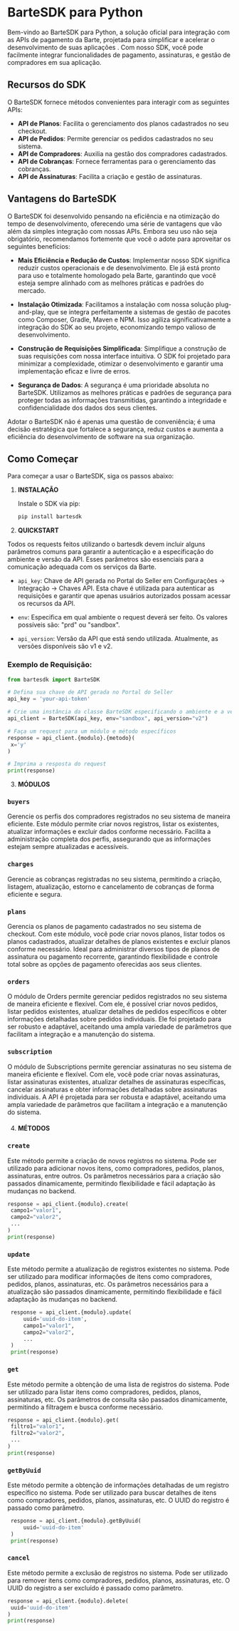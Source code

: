 # BarteSDK para Python

Bem-vindo ao BarteSDK para Python, a solução oficial para integração com as APIs de pagamento da Barte, projetada para simplificar e acelerar o desenvolvimento de suas aplicações . Com nosso SDK, você pode facilmente integrar funcionalidades de pagamento, assinaturas, e gestão de compradores em sua aplicação.

## Recursos do SDK

O BarteSDK fornece métodos convenientes para interagir com as seguintes APIs:

- **API de Planos**: Facilita o gerenciamento dos planos cadastrados no seu checkout.
- **API de Pedidos**: Permite gerenciar os pedidos cadastrados no seu sistema.
- **API de Compradores**: Auxilia na gestão dos compradores cadastrados.
- **API de Cobranças**: Fornece ferramentas para o gerenciamento das cobranças.
- **API de Assinaturas**: Facilita a criação e gestão de assinaturas.

## Vantagens do BarteSDK

O BarteSDK foi desenvolvido pensando na eficiência e na otimização do tempo de desenvolvimento, oferecendo uma série de vantagens que vão além da simples integração com nossas APIs. Embora seu uso não seja obrigatório, recomendamos fortemente que você o adote para aproveitar os seguintes benefícios:

- **Mais Eficiência e Redução de Custos**: Implementar nosso SDK significa reduzir custos operacionais e de desenvolvimento. Ele já está pronto para uso e totalmente homologado pela Barte, garantindo que você esteja sempre alinhado com as melhores práticas e padrões do mercado.

- **Instalação Otimizada**: Facilitamos a instalação com nossa solução plug-and-play, que se integra perfeitamente a sistemas de gestão de pacotes como Composer, Gradle, Maven e NPM. Isso agiliza significativamente a integração do SDK ao seu projeto, economizando tempo valioso de desenvolvimento.

- **Construção de Requisições Simplificada**: Simplifique a construção de suas requisições com nossa interface intuitiva. O SDK foi projetado para minimizar a complexidade, otimizar o desenvolvimento e garantir uma implementação eficaz e livre de erros.

- **Segurança de Dados**: A segurança é uma prioridade absoluta no BarteSDK. Utilizamos as melhores práticas e padrões de segurança para proteger todas as informações transmitidas, garantindo a integridade e confidencialidade dos dados dos seus clientes.

Adotar o BarteSDK não é apenas uma questão de conveniência; é uma decisão estratégica que fortalece a segurança, reduz custos e aumenta a eficiência do desenvolvimento de software na sua organização.


## Como Começar

Para começar a usar o BarteSDK, siga os passos abaixo:

1. **INSTALAÇÃO**


   Instale o SDK via pip:

   ```bash
   pip install bartesdk

2. **QUICKSTART**

Todos os requests feitos utilizando o bartesdk devem incluir alguns parâmetros comuns para garantir a autenticação e a especificação do ambiente e versão da API. Esses parâmetros são essenciais para a comunicação adequada com os serviços da Barte.

- `api_key`: Chave de API gerada no Portal do Seller em Configurações -> Integração -> Chaves API. Esta chave é utilizada para autenticar as requisições e garantir que apenas usuários autorizados possam acessar os recursos da API.

- `env`: Especifica em qual ambiente o request deverá ser feito. Os valores possíveis são: "prd" ou "sandbox".

- `api_version`: Versão da API que está sendo utilizada. Atualmente, as versões disponíveis são v1 e v2.

### Exemplo de Requisição:

   ```python
from bartesdk import BarteSDK

# Defina sua chave de API gerada no Portal do Seller
api_key = 'your-api-token'

# Crie uma instância da classe BarteSDK especificando o ambiente e a versão da API
api_client = BarteSDK(api_key, env="sandbox", api_version="v2")

# Faça um request para um módulo e método específicos
response = api_client.{modulo}.{metodo}(
    x='y'
)

# Imprima a resposta do request
print(response)
```

3. **MÓDULOS**


### `buyers`

Gerencie os perfis dos compradores registrados no seu sistema de maneira eficiente. Este módulo permite criar novos registros, listar os existentes, atualizar informações e excluir dados conforme necessário. Facilita a administração completa dos perfis, assegurando que as informações estejam sempre atualizadas e acessíveis.

### `charges`

Gerencie as cobranças registradas no seu sistema, permitindo a criação, listagem, atualização, estorno e cancelamento de cobranças de forma eficiente e segura.

### `plans`

Gerencia os planos de pagamento cadastrados no seu sistema de checkout. Com este módulo, você pode criar novos planos, listar todos os planos cadastrados, atualizar detalhes de planos existentes e excluir planos conforme necessário. Ideal para administrar diversos tipos de planos de assinatura ou pagamento recorrente, garantindo flexibilidade e controle total sobre as opções de pagamento oferecidas aos seus clientes.
####

### `orders`

O módulo de Orders permite gerenciar pedidos registrados no seu sistema de maneira eficiente e flexível. Com ele, é possível criar novos pedidos, listar pedidos existentes, atualizar detalhes de pedidos específicos e obter informações detalhadas sobre pedidos individuais. Ele foi projetado para ser robusto e adaptável, aceitando uma ampla variedade de parâmetros que facilitam a integração e a manutenção do sistema.
####

### `subscription`

O módulo de Subscriptions permite gerenciar assinaturas no seu sistema de maneira eficiente e flexível. Com ele, você pode criar novas assinaturas, listar assinaturas existentes, atualizar detalhes de assinaturas específicas, cancelar assinaturas e obter informações detalhadas sobre assinaturas individuais. A API é projetada para ser robusta e adaptável, aceitando uma ampla variedade de parâmetros que facilitam a integração e a manutenção do sistema.
####

4. **MÉTODOS**

### `create`

Este método permite a criação de novos registros no sistema. Pode ser utilizado para adicionar novos itens, como compradores, pedidos, planos, assinaturas, entre outros. Os parâmetros necessários para a criação são passados dinamicamente, permitindo flexibilidade e fácil adaptação às mudanças no backend.

   ```python
   response = api_client.{modulo}.create(
    campo1="valor1",
    campo2="valor2",
    ...
)
print(response)
```

### `update`

Este método permite a atualização de registros existentes no sistema. Pode ser utilizado para modificar informações de itens como compradores, pedidos, planos, assinaturas, etc. Os parâmetros necessários para a atualização são passados dinamicamente, permitindo flexibilidade e fácil adaptação às mudanças no backend.

   ```python
    response = api_client.{modulo}.update(
        uuid='uuid-do-item',
        campo1="valor1",
        campo2="valor2",
        ...
    )
    print(response)
```

### `get`

Este método permite a obtenção de uma lista de registros do sistema. Pode ser utilizado para listar itens como compradores, pedidos, planos, assinaturas, etc. Os parâmetros de consulta são passados dinamicamente, permitindo a filtragem e busca conforme necessário.

   ```python
response = api_client.{modulo}.get(
    filtro1="valor1",
    filtro2="valor2",
    ...
)
print(response)
```

### `getByUuid`

Este método permite a obtenção de informações detalhadas de um registro específico no sistema. Pode ser utilizado para buscar detalhes de itens como compradores, pedidos, planos, assinaturas, etc. O UUID do registro é passado como parâmetro.

   ```python
    response = api_client.{modulo}.getByUuid(
        uuid='uuid-do-item'
    )
    print(response)
   ```

### `cancel`

Este método permite a exclusão de registros no sistema. Pode ser utilizado para remover itens como compradores, pedidos, planos, assinaturas, etc. O UUID do registro a ser excluído é passado como parâmetro.

   ```python
response = api_client.{modulo}.delete(
    uuid='uuid-do-item'
)
print(response)
```